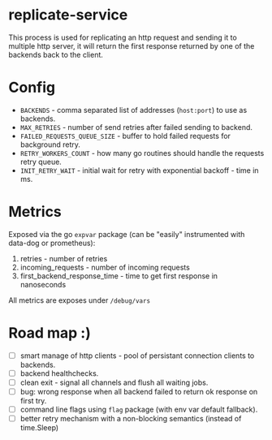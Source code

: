 # replicate-service

This process is used for replicating an http request and sending it to multiple http server, it will return the first response returned by one of the backends back to the client.

Config
=================
* `BACKENDS` - comma separated list of addresses (`host:port`) to use as backends.
* `MAX_RETRIES` - number of send retries after failed sending to backend.
* `FAILED_REQUESTS_QUEUE_SIZE` - buffer to hold failed requests for background retry.
* `RETRY_WORKERS_COUNT` - how many go routines should handle the requests retry queue.
* `INIT_RETRY_WAIT` - initial wait for retry with exponential backoff - time in ms.

Metrics
=============
Exposed via the go `expvar` package (can be "easily" instrumented with data-dog or prometheus):

1. retries - number of retries
2. incoming\_requests - number of incoming requests
3. first\_backend\_response_time - time to get first response in nanoseconds

All metrics are exposes under `/debug/vars`


Road map :)
===================

- [ ] smart manage of http clients - pool of persistant connection clients to backends.
- [ ] backend healthchecks.
- [ ] clean exit - signal all channels and flush all waiting jobs.
- [ ] bug: wrong response when all backend failed to return ok response on first try.
- [ ] command line flags using `flag` package (with env var default fallback).
- [ ] better retry mechanism with a non-blocking semantics (instead of time.Sleep)
